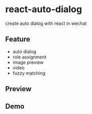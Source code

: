 # react-auto-dialog

create auto dialog with react in wechat

## Feature

- auto dialog
- role assignment
- image preview
- video
- fuzzy matching


## Preview


## Demo